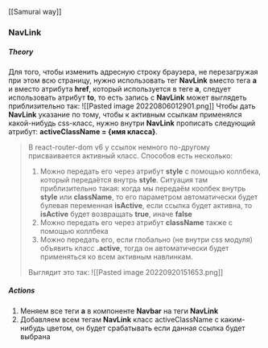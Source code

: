 [[Samurai way]]
### NavLink
##### Theory
Для того, чтобы изменить адресную строку браузера, не перезагружая при этом всю страницу, нужно использовать тег **NavLink** вместо тега **а** и вместо атрибута **href**, который используется в теге **а**, следует использовать атрибут **to**, то есть запись с **NavLink** может выглядеть приблизительно так: ![[Pasted image 20220806012901.png]]
Чтобы дать **NavLink** указание по тому, чтобы к активным ссылкам применялся какой-нибудь css-класс, нужно внутри **NavLink** прописать следующий атрибут: **activeClassName = {имя класса}**.

> В react-router-dom v6 у ссылок немного по-другому присваивается активный класс.
> Способов есть несколько:
> 1. Можно передать его через атрибут **style** c помощью коллбека, который передаётся внутрь **style**. Ситуация там приблизительно такая: когда мы передаём коолбек внутрь **style** или **className**, то его параметром автоматически будет булевая переменная **isActive**, если ссылка будет активна, то **isActive** будет возвращать **true**, иначе **false**
> 2. Можно передать его через атрибут **className** также с помощью коллбека
> 3. Можно передать его, если глобально (не внутри css модуля) объявить класс **.active**, тогда он автоматически будет применяться ко всем активным навлинкам. 
> 
> Выглядит это так:
> ![[Pasted image 20220920151653.png]]

##### Actions
1. Меняем все теги **а** в компоненте **Navbar** на теги **NavLink**
2. Добавляем всем тегам **NavLink** класс activeClassName с каким-нибудь цветом, он будет срабатывать если данная ссылка будет выбрана